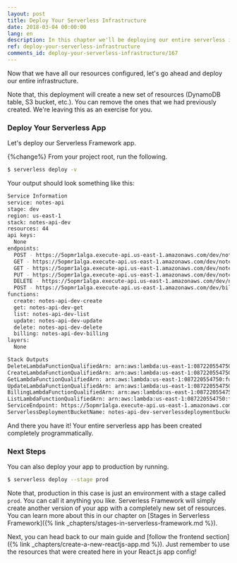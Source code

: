 ```yaml
---
layout: post
title: Deploy Your Serverless Infrastructure
date: 2018-03-04 00:00:00
lang: en
description: In this chapter we'll be deploying our entire serverless infrastructure. We are using CDK to define our resources and we are deploying it using the Serverless Stack Toolkit (SST). Our API on the other hand is deployed using Serverless Framework.
ref: deploy-your-serverless-infrastructure
comments_id: deploy-your-serverless-infrastructure/167
---
```


Now that we have all our resources configured, let's go ahead and deploy our entire infrastructure.

Note that, this deployment will create a new set of resources (DynamoDB table, S3 bucket, etc.). You can remove the ones that we had previously created. We're leaving this as an exercise for you.

### Deploy Your Serverless App

Let's deploy our Serverless Framework app.

{%change%} From your project root, run the following.

``` bash
$ serverless deploy -v
```

Your output should look something like this:

``` bash
Service Information
service: notes-api
stage: dev
region: us-east-1
stack: notes-api-dev
resources: 44
api keys:
  None
endpoints:
  POST - https://5opmr1alga.execute-api.us-east-1.amazonaws.com/dev/notes
  GET - https://5opmr1alga.execute-api.us-east-1.amazonaws.com/dev/notes/{id}
  GET - https://5opmr1alga.execute-api.us-east-1.amazonaws.com/dev/notes
  PUT - https://5opmr1alga.execute-api.us-east-1.amazonaws.com/dev/notes/{id}
  DELETE - https://5opmr1alga.execute-api.us-east-1.amazonaws.com/dev/notes/{id}
  POST - https://5opmr1alga.execute-api.us-east-1.amazonaws.com/dev/billing
functions:
  create: notes-api-dev-create
  get: notes-api-dev-get
  list: notes-api-dev-list
  update: notes-api-dev-update
  delete: notes-api-dev-delete
  billing: notes-api-dev-billing
layers:
  None

Stack Outputs
DeleteLambdaFunctionQualifiedArn: arn:aws:lambda:us-east-1:087220554750:function:notes-api-dev-delete:3
CreateLambdaFunctionQualifiedArn: arn:aws:lambda:us-east-1:087220554750:function:notes-api-dev-create:3
GetLambdaFunctionQualifiedArn: arn:aws:lambda:us-east-1:087220554750:function:notes-api-dev-get:3
UpdateLambdaFunctionQualifiedArn: arn:aws:lambda:us-east-1:087220554750:function:notes-api-dev-update:3
BillingLambdaFunctionQualifiedArn: arn:aws:lambda:us-east-1:087220554750:function:notes-api-dev-billing:1
ListLambdaFunctionQualifiedArn: arn:aws:lambda:us-east-1:087220554750:function:notes-api-dev-list:3
ServiceEndpoint: https://5opmr1alga.execute-api.us-east-1.amazonaws.com/dev
ServerlessDeploymentBucketName: notes-api-dev-serverlessdeploymentbucket-1323e6pius3a
```

And there you have it! Your entire serverless app has been created completely programmatically.

### Next Steps

You can also deploy your app to production by running.

``` bash
$ serverless deploy --stage prod
```

Note that, production in this case is just an environment with a stage called `prod`. You can call it anything you like. Serverless Framework will simply create another version of your app with a completely new set of resources. You can learn more about this in our chapter on [Stages in Serverless Framework]({% link _chapters/stages-in-serverless-framework.md %}).

Next, you can head back to our main guide and [follow the frontend section]({% link _chapters/create-a-new-reactjs-app.md %}). Just remember to use the resources that were created here in your React.js app config!
